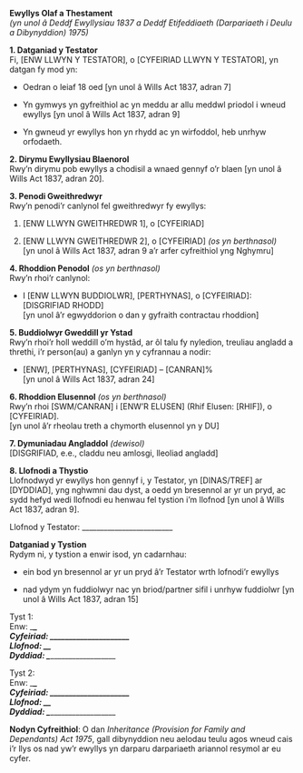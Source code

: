 **Ewyllys Olaf a Thestament**  
*(yn unol â Deddf Ewyllysiau 1837 a Deddf Etifeddiaeth (Darpariaeth i Deulu a Dibynyddion) 1975)*

**1. Datganiad y Testator**  
Fi, [ENW LLWYN Y TESTATOR], o [CYFEIRIAD LLWYN Y TESTATOR], yn datgan fy mod yn:

-   Oedran o leiaf 18 oed [yn unol â Wills Act 1837, adran 7]

-   Yn gymwys yn gyfreithiol ac yn meddu ar allu meddwl priodol i wneud ewyllys [yn unol â Wills Act 1837, adran 9]

-   Yn gwneud yr ewyllys hon yn rhydd ac yn wirfoddol, heb unrhyw orfodaeth.

**2. Dirymu Ewyllysiau Blaenorol**  
Rwy’n dirymu pob ewyllys a chodisil a wnaed gennyf o’r blaen [yn unol â Wills Act 1837, adran 20].

**3. Penodi Gweithredwyr**  
Rwy’n penodi’r canlynol fel gweithredwyr fy ewyllys:

1.  [ENW LLWYN GWEITHREDWR 1], o [CYFEIRIAD]

2.  [ENW LLWYN GWEITHREDWR 2], o [CYFEIRIAD] *(os yn berthnasol)*  
    [yn unol â Wills Act 1837, adran 9 a’r arfer cyfreithiol yng Nghymru]

**4. Rhoddion Penodol** *(os yn berthnasol)*  
Rwy’n rhoi’r canlynol:

-   I [ENW LLWYN BUDDIOLWR], [PERTHYNAS], o [CYFEIRIAD]: [DISGRIFIAD RHODD]  
    [yn unol â’r egwyddorion o dan y gyfraith contractau rhoddion]

**5. Buddiolwyr Gweddill yr Ystad**  
Rwy’n rhoi’r holl weddill o’m hystâd, ar ôl talu fy nyledion, treuliau angladd a threthi, i’r person(au) a ganlyn yn y cyfrannau a nodir:

-   [ENW], [PERTHYNAS], [CYFEIRIAD] – [CANRAN]%  
    [yn unol â Wills Act 1837, adran 24]

**6. Rhoddion Elusennol** *(os yn berthnasol)*  
Rwy’n rhoi [SWM/CANRAN] i [ENW’R ELUSEN] (Rhif Elusen: [RHIF]), o [CYFEIRIAD].  
[yn unol â’r rheolau treth a chymorth elusennol yn y DU]

**7. Dymuniadau Angladdol** *(dewisol)*  
[DISGRIFIAD, e.e., claddu neu amlosgi, lleoliad angladd]

**8. Llofnodi a Thystio**  
Llofnodwyd yr ewyllys hon gennyf i, y Testator, yn [DINAS/TREF] ar [DYDDIAD], yng nghwmni dau dyst, a oedd yn bresennol ar yr un pryd, ac sydd hefyd wedi llofnodi eu henwau fel tystion i’m llofnod [yn unol â Wills Act 1837, adran 9].

Llofnod y Testator: \________________________\_

**Datganiad y Tystion**  
Rydym ni, y tystion a enwir isod, yn cadarnhau:

-   ein bod yn bresennol ar yr un pryd â’r Testator wrth lofnodi’r ewyllys

-   nad ydym yn fuddiolwyr nac yn briod/partner sifil i unrhyw fuddiolwr [yn unol â Wills Act 1837, adran 15]

Tyst 1:  
Enw: \________________________\_  
Cyfeiriad: \____________________\_  
Llofnod: \_____________________\_  
Dyddiad: \_____________________\_

Tyst 2:  
Enw: \________________________\_  
Cyfeiriad: \____________________\_  
Llofnod: \_____________________\_  
Dyddiad: \_____________________\_

**Nodyn Cyfreithiol**: O dan *Inheritance (Provision for Family and Dependants) Act 1975*, gall dibynyddion neu aelodau teulu agos wneud cais i’r llys os nad yw’r ewyllys yn darparu darpariaeth ariannol resymol ar eu cyfer.
